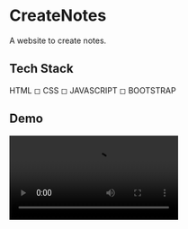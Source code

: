 # CreateNotes
A website to create notes.
## Tech Stack
HTML ◻
CSS ◻
JAVASCRIPT ◻
BOOTSTRAP 
## Demo
<video src="preview.mp4" auto controls loop>

